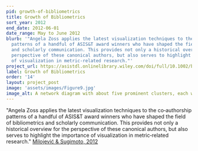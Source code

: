 ```yaml
---
pid: growth-of-bibliometrics
title: Growth of Bibliometrics
sort_year: 2012
end_date: 2012-06-01
date_range: May to June 2012
blurb: '"Angela Zoss applies the latest visualization techniques to the co‐authorship
  patterns of a handful of ASIS&T award winners who have shaped the field of bibliometrics
  and scholarly communication. This provides not only a historical overview for the
  perspective of these canonical authors, but also serves to highlight the importance
  of visualization in metric‐related research."'
project_url: https://asistdl.onlinelibrary.wiley.com/doi/full/10.1002/bult.2012.1720380608
label: Growth of Bibliometrics
order: '14'
layout: project_post
image: 'assets/images/Figure9.jpg'
image_alt: A network diagram with about five prominent clusters, each with a halo of nodes and connected relatively directly to the other clusters.
---
```

"Angela Zoss applies the latest visualization techniques to the co‐authorship
patterns of a handful of ASIS&T award winners who have shaped the field of bibliometrics
and scholarly communication. This provides not only a historical overview for the
perspective of these canonical authors, but also serves to highlight the importance
of visualization in metric‐related research." [Milojević & Sugimoto, 2012](https://asistdl.onlinelibrary.wiley.com/doi/10.1002/bult.2012.1720380604)